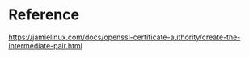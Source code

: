 # Reference
https://jamielinux.com/docs/openssl-certificate-authority/create-the-intermediate-pair.html